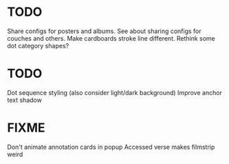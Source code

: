 # TODO
Share configs for posters and albums.
See about sharing configs for couches and others.
Make cardboards stroke line different.
Rethink some dot category shapes?

# TODO
Dot sequence styling (also consider light/dark background)
Improve anchor text shadow

# FIXME
Don't animate annotation cards in popup
Accessed verse makes filmstrip weird
